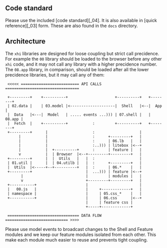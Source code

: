 ## Code standard
Please use the included [code standard][_04]. It is also available in [quick reference][_03] form. These are also found in the `docs` directory.

## Architecture
The `xhi` libraries are designed for loose coupling but strict call precidence. For example the `00` library should be loaded to the browser before any other `xhi` code, and it may not call any library with a higher precidence number. The `08.app` library, in comparison, should be loaded after all the lower precidence libraries, but it may call any of them:

```
 <<<<< ========================== API CALLS =================================

 +---------+    +----------+                     +----------+   +--------+
 | 02.data |    | 03.model |<--------------------|  Shell   |<--|  App   |
 |  Data   |<---|  Model   | ..... events ...))) | 07.shell |   | 08.app |
 |  Fetch  |    +----------+           :         +----------+   +--------+
 +---------+      |                    :                    |
      |           |                    :      +---------+   |
      |           |                    :      | 06.lb   |   |
      |           |                    :..))) | litebox |<--+
      |           |  +----------+      :      | feature |   |
      v           |  | Browser  |<--+---------+---------+   |
 +---------+      |  |  Utils   |   |  :                    |
 | 01.util |      |  | 04.utilb |   |  :      +---------+   |
 |  Utils  |<-----+--+----------+   |  :      | 06.*    |   |
 +---------+                        |  ...))) | feature |<--+
       |                            |         | modules |   |
       v                            +---------+---------+   |
 +-----------+                      |                       |
 |   00.js   |                      |     +-------------+   |
 | namespace |                      |     | 05.css_*    |   |
 +-----------+                      |     | 06.css      |<--+
                                    |     | feature css |
                                    +-----+-------------+

 ================================ DATA FLOW ============================ >>>>
```

Please use model events to broadcast changes to the Shell and Feature modules and we keep our feature modules isolated from each other. This make each module much easier to reuse and prevents tight coupling.

